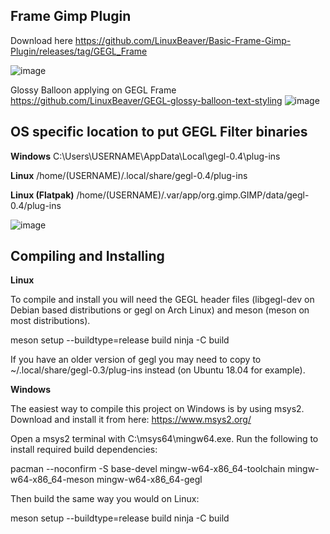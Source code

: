 ## Frame Gimp Plugin

Download here
https://github.com/LinuxBeaver/Basic-Frame-Gimp-Plugin/releases/tag/GEGL_Frame

![image](https://github.com/LinuxBeaver/Basic-Frame-Gimp-Plugin/assets/78667207/225429f5-6d86-4f01-ad4d-f377c563ecb8)

Glossy Balloon applying on GEGL Frame
https://github.com/LinuxBeaver/GEGL-glossy-balloon-text-styling
![image](https://github.com/LinuxBeaver/Basic-Frame-Gimp-Plugin/assets/78667207/a6bf32f8-50cc-4042-9be2-e0218b8081f6)

## OS specific location to put GEGL Filter binaries 

**Windows**
C:\Users\USERNAME\AppData\Local\gegl-0.4\plug-ins
 
**Linux**
 /home/(USERNAME)/.local/share/gegl-0.4/plug-ins
 
 **Linux (Flatpak)**
 /home/(USERNAME)/.var/app/org.gimp.GIMP/data/gegl-0.4/plug-ins

![image](https://github.com/LinuxBeaver/GEGL-glossy-balloon-text-styling/assets/78667207/f15fb5eb-c8d7-4c08-bbac-97048864e657)


## Compiling and Installing
**Linux**

To compile and install you will need the GEGL header files (libgegl-dev on Debian based distributions or gegl on Arch Linux) and meson (meson on most distributions).

meson setup --buildtype=release build
ninja -C build


If you have an older version of gegl you may need to copy to ~/.local/share/gegl-0.3/plug-ins instead (on Ubuntu 18.04 for example).

**Windows**

The easiest way to compile this project on Windows is by using msys2. Download and install it from here: https://www.msys2.org/

Open a msys2 terminal with C:\msys64\mingw64.exe. Run the following to install required build dependencies:

pacman --noconfirm -S base-devel mingw-w64-x86_64-toolchain mingw-w64-x86_64-meson mingw-w64-x86_64-gegl

Then build the same way you would on Linux:

meson setup --buildtype=release build
ninja -C build


